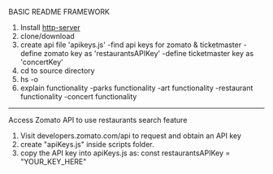 BASIC README FRAMEWORK

1. Install [http-server](https://www.npmjs.com/package/http-server)
2. clone/download
3. create api file 'apikeys.js'
    -find api keys for zomato & ticketmaster
    -define zomato key as 'restaurantsAPIKey'
    -define ticketmaster key as 'concertKey'
4. cd to source directory
5. hs -o
6. explain functionality
    -parks functionality
    -art functionality
    -restaurant functionality
    -concert functionality

*****
Access Zomato API to use restaurants search feature

1. Visit developers.zomato.com/api to request and obtain an API key
2. create "apiKeys.js" inside scripts folder. 
3. copy the API key into apiKeys.js as: const restaurantsAPIKey = "YOUR_KEY_HERE"
